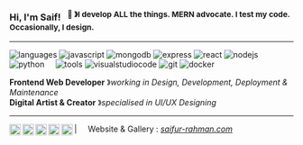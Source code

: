 ### Hi, I'm Saif! &nbsp;&nbsp;<sup>👾 &#12299;I develop ALL the things. MERN advocate. I test my code. Occasionally, I design.</sup>

----

![languages](https://img.shields.io/static/v1?label=&message=languages:&color=111&style=flat-square)
![javascript](https://img.shields.io/static/v1?logo=javascript&label=&message=javascript&color=36465D&logoColor=AAA&style=flat-square&link=)
![mongodb](https://img.shields.io/static/v1?logo=mongodb&label=&message=mongodb&color=36465D&logoColor=AAA&style=flat-square)
![express](https://img.shields.io/static/v1?logo=express&label=&message=express&color=36465D&logoColor=AAA&style=flat-square)
![react](https://img.shields.io/static/v1?logo=react&label=&message=react&color=36465D&logoColor=AAA&style=flat-square)
![nodejs](https://img.shields.io/static/v1?logo=node.js&label=&message=node.js&color=36465D&logoColor=AAA&style=flat-square)
![python](https://img.shields.io/static/v1?logo=python&label=&message=python&color=36465D&logoColor=AAA&style=flat-square)
&nbsp;&nbsp;&nbsp;
![tools](https://img.shields.io/static/v1?label=&message=tools:&color=111&style=flat-square)
![visualstudiocode](https://img.shields.io/static/v1?logo=visualstudiocode&label=&message=visualstudiocode&color=36465D&logoColor=AAA&style=flat-square)
![git](https://img.shields.io/static/v1?logo=git&label=&message=git&color=36465D&logoColor=AAA&style=flat-square)
![docker](https://img.shields.io/static/v1?logo=docker&label=&message=docker&color=36465D&logoColor=AAA&style=flat-square)
&nbsp;&nbsp;&nbsp;

**Frontend Web Developer** &#12299;_working in Design, Development, Deployment & Maintenance_
<br/>
**Digital Artist & Creator** &#12299;_specialised in UI/UX Designing_

----

<a href="https://twitter.com/benignantblade">
  <img align="left" alt="Saif's Twitter" width="20px" src="https://simpleicons.vercel.app/x/495f7e" />
</a>
<a href="https://www.instagram.com/benignantblade/">
  <img align="left" alt="Saif's Instagram" width="20px" src="https://simpleicons.now.sh/instagram/495f7e" />
</a>
<a href="https://www.linkedin.com/in/srsaif18/">
  <img align="left" alt="Saif's LinkedIn" width="20px" src="https://simpleicons.now.sh/logmein/495f7e" />
</a>
<a href="https://dribbble.com/saifrrahman">
  <img align="left" alt="Saif's Dribbble" width="20px" src="https://simpleicons.vercel.app/dribbble/495f7e" />
</a>
<a href="https://www.behance.net/saifrrahman">
  <img align="left" alt="Saif's Behance" width="20px" src="https://simpleicons.now.sh/behance/495f7e" />
</a>

| &nbsp;&nbsp;&nbsp; Website & Gallery : [_saifur-rahman.com_](https://www.saif-ur-rahman.com/) &nbsp;&nbsp;&nbsp; &nbsp;&nbsp;&nbsp; 
